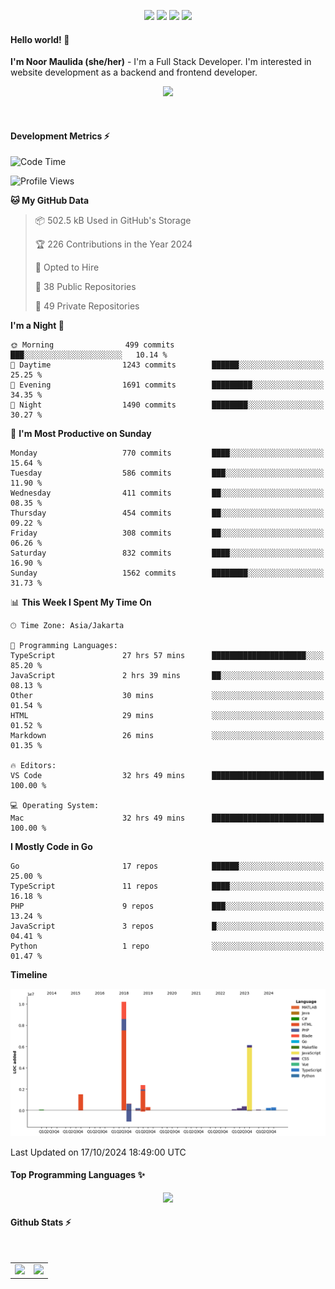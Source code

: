 <p align="center">
  <img src="https://dev.discordprofiles.me/badge/status/814439552055771206?simple=true">
  <img src="https://dev.discordprofiles.me/badge/playing/814439552055771206">
  <img src="https://dev.discordprofiles.me/badge/vscode/814439552055771206">
  <img src="https://dev.discordprofiles.me/badge/spotify/814439552055771206">
</p>

#### Hello world! 👋
**I'm Noor Maulida (she/her)** - I'm a Full Stack Developer. I'm interested in website development as a backend and frontend developer.

<p align="center">
  <img src="https://skillicons.dev/icons?i=go,laravel,nodejs,vue,express,ruby,python,mongodb,docker,aws,gcp" />
</p>
<br>

#### Development Metrics ⚡
<!--START_SECTION:waka-->
![Code Time](http://img.shields.io/badge/Code%20Time-623%20hrs%205%20mins-blue)

![Profile Views](http://img.shields.io/badge/Profile%20Views-0-blue)

**🐱 My GitHub Data** 

> 📦 502.5 kB Used in GitHub's Storage 
 > 
> 🏆 226 Contributions in the Year 2024
 > 
> 💼 Opted to Hire
 > 
> 📜 38 Public Repositories 
 > 
> 🔑 49 Private Repositories 
 > 
**I'm a Night 🦉** 

```text
🌞 Morning                499 commits         ███░░░░░░░░░░░░░░░░░░░░░░   10.14 % 
🌆 Daytime                1243 commits        ██████░░░░░░░░░░░░░░░░░░░   25.25 % 
🌃 Evening                1691 commits        █████████░░░░░░░░░░░░░░░░   34.35 % 
🌙 Night                  1490 commits        ████████░░░░░░░░░░░░░░░░░   30.27 % 
```
📅 **I'm Most Productive on Sunday** 

```text
Monday                   770 commits         ████░░░░░░░░░░░░░░░░░░░░░   15.64 % 
Tuesday                  586 commits         ███░░░░░░░░░░░░░░░░░░░░░░   11.90 % 
Wednesday                411 commits         ██░░░░░░░░░░░░░░░░░░░░░░░   08.35 % 
Thursday                 454 commits         ██░░░░░░░░░░░░░░░░░░░░░░░   09.22 % 
Friday                   308 commits         ██░░░░░░░░░░░░░░░░░░░░░░░   06.26 % 
Saturday                 832 commits         ████░░░░░░░░░░░░░░░░░░░░░   16.90 % 
Sunday                   1562 commits        ████████░░░░░░░░░░░░░░░░░   31.73 % 
```


📊 **This Week I Spent My Time On** 

```text
🕑︎ Time Zone: Asia/Jakarta

💬 Programming Languages: 
TypeScript               27 hrs 57 mins      █████████████████████░░░░   85.20 % 
JavaScript               2 hrs 39 mins       ██░░░░░░░░░░░░░░░░░░░░░░░   08.13 % 
Other                    30 mins             ░░░░░░░░░░░░░░░░░░░░░░░░░   01.54 % 
HTML                     29 mins             ░░░░░░░░░░░░░░░░░░░░░░░░░   01.52 % 
Markdown                 26 mins             ░░░░░░░░░░░░░░░░░░░░░░░░░   01.35 % 

🔥 Editors: 
VS Code                  32 hrs 49 mins      █████████████████████████   100.00 % 

💻 Operating System: 
Mac                      32 hrs 49 mins      █████████████████████████   100.00 % 
```

**I Mostly Code in Go** 

```text
Go                       17 repos            ██████░░░░░░░░░░░░░░░░░░░   25.00 % 
TypeScript               11 repos            ████░░░░░░░░░░░░░░░░░░░░░   16.18 % 
PHP                      9 repos             ███░░░░░░░░░░░░░░░░░░░░░░   13.24 % 
JavaScript               3 repos             █░░░░░░░░░░░░░░░░░░░░░░░░   04.41 % 
Python                   1 repo              ░░░░░░░░░░░░░░░░░░░░░░░░░   01.47 % 
```



**Timeline**

![Lines of Code chart](https://raw.githubusercontent.com/noormaulida/noormaulida/main/assets/bar_graph.png)


 Last Updated on 17/10/2024 18:49:00 UTC
<!--END_SECTION:waka-->

#### Top Programming Languages ✨
<p align="center">
  <img src="https://api.githubtrends.io/user/svg/noormaulida/langs?time_range=one_year&include_private=true&compact=true&theme=dark" />
</p>

#### Github Stats ⚡
<p align="center">
  <table>
    <tr>
      <td>
        <img src="https://github-readme-streak-stats.herokuapp.com?user=noormaulida&theme=react&hide_border=true&mode=weekly" height="180" />
      </td>
      <td>
        <img src="https://github-readme-stats.vercel.app/api?username=noormaulida&theme=react&count_private=true&hide_border=true&line_height=20" height="180"/>
      </td>
    </tr>
</p>
<br>
